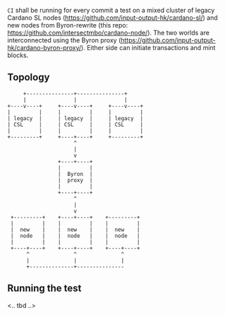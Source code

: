 `CI` shall be running for every commit a test on a mixed cluster of legacy Cardano SL nodes (https://github.com/input-output-hk/cardano-sl/) and new nodes from Byron-rewrite (this repo: https://github.com/intersectmbo/cardano-node/).
The two worlds are interconnected using the Byron proxy (https://github.com/input-output-hk/cardano-byron-proxy/).
Either side can initiate transactions and mint blocks.

## Topology

```
     +---------------+---------------+
     |               |               |
+----v----+     +----v----+     +----v----+
|         |     |         |     |         |
| legacy  |     | legacy  |     | legacy  |
| CSL     |     | CSL     |     | CSL     |
|         |     |         |     |         |
+---------+     +----+----+     +---------+
                     ^
                     |
                     v
                +----+----+
                |         |
                |  Byron  |
                |  proxy  |
                |         |
                +----+----+
                     ^
                     |
                     v
 +---------+    +----+----+    +---------+
 |         |    |         |    |         |
 |  new    |    |  new    |    |  new    |
 |  node   |    |  node   |    |  node   |
 |         |    |         |    |         |
 +----+----+    +----+----+    +----+----+
      ^              ^              ^
      |              |              |
      +--------------+---------------

```

## Running the test

<.. tbd ..>
